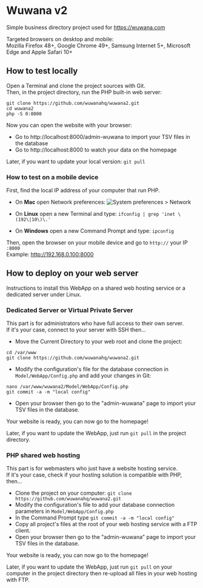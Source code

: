 # Wuwana v2

Simple business directory project used for https://wuwana.com

Targeted browsers on desktop and mobile:  
Mozilla Firefox 48+, Google Chrome 49+, Samsung Internet 5+, Microsoft Edge and Apple Safari 10+

## How to test locally

Open a Terminal and clone the project sources with Git.  
Then, in the project directory, run the PHP built-in web server:

```
git clone https://github.com/wuwanahq/wuwana2.git
cd wuwana2
php -S 0:8000
```

Now you can open the website with your browser:

- Go to http://localhost:8000/admin-wuwana to import your TSV files in the database
- Go to http://localhost:8000 to watch your data on the homepage

Later, if you want to update your local version: `git pull`

### How to test on a mobile device

First, find the local IP address of your computer that run PHP.

- On **Mac** open Network preferences:
![System preferences > Network](https://cdn.osxdaily.com/wp-content/uploads/2010/11/ip-address-mac.jpg)

- On **Linux** open a new Terminal and type: `ifconfig | grep 'inet \(192\|10\)\.'`
- On **Windows** open a new Command Prompt and type: `ipconfig`

Then, open the browser on your mobile device and go to `http://` your IP `:8000`  
Example: http://192.168.0.100:8000

## How to deploy on your web server

Instructions to install this WebApp on a shared web hosting service or a dedicated server under Linux.

### Dedicated Server or Virtual Private Server

This part is for administrators who have full access to their own server.  
If it's your case, connect to your server with SSH then...

- Move the Current Directory to your web root and clone the project:

```
cd /var/www
git clone https://github.com/wuwanahq/wuwana2.git
```

- Modify the configuration's file for the database connection in `Model/WebApp/Config.php` and add your changes in Git:

```
nano /var/www/wuwana2/Model/WebApp/Config.php
git commit -a -m "local config"
```

- Open your browser then go to the "admin-wuwana" page to import your TSV files in the database.

Your website is ready, you can now go to the homepage!

Later, if you want to update the WebApp, just run `git pull` in the project directory.

### PHP shared web hosting

This part is for webmasters who just have a website hosting service.  
If it's your case, check if your hosting solution is compatible with PHP, then...

- Clone the project on your computer: `git clone https://github.com/wuwanahq/wuwana2.git`
- Modify the configuration's file to add your database connection parameters in `Model/WebApp/Config.php`
- In the Command Prompt type `git commit -a -m "local config"`
- Copy all project's files at the root of your web hosting service with a FTP client.
- Open your browser then go to the "admin-wuwana" page to import your TSV files in the database.

Your website is ready, you can now go to the homepage!

Later, if you want to update the WebApp, just run `git pull` on your computer in the project directory then re-upload all files in your web hosting with FTP.